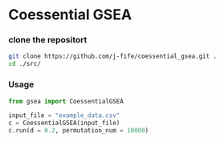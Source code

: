 # Coessential GSEA    

 
 
### clone the repositort
             
```bash
git clone https://github.com/j-fife/coessential_gsea.git .
cd ./src/
```

### Usage

```python 
from gsea import CoessentialGSEA

input_file = "example_data.csv"
c = CoessentialGSEA(input_file)
c.run(d = 0.2, permutation_num = 10000)
```

